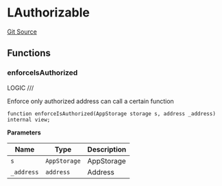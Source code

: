 # LAuthorizable
[Git Source](https://github.com/VaporFi/liquid-staking/blob/3b515db4cbed442e9d462b37141dae8e14c9c9d0/src/libraries/LAuthorizable.sol)


## Functions
### enforceIsAuthorized

LOGIC ///

Enforce only authorized address can call a certain function


```solidity
function enforceIsAuthorized(AppStorage storage s, address _address) internal view;
```
**Parameters**

|Name|Type|Description|
|----|----|-----------|
|`s`|`AppStorage`|AppStorage|
|`_address`|`address`|Address|


